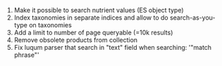 1. Make it possible to search nutrient values (ES object type)
2. Index taxonomies in separate indices and allow to do search-as-you-type on taxonomies
3. Add a limit to number of page queryable (=10k results)
4. Remove obsolete products from collection
5. Fix luqum parser that search in "text" field when searching: '"match phrase"'
